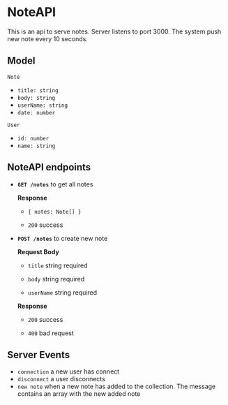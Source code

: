 # NoteAPI

This is an api to serve notes. Server listens to port 3000. The system push new note every 10 seconds.

## Model

  ```Note```

  * ```title: string```
  * ```body: string```
  * ```userName: string```
  * ```date: number```

  ```User```

  * ```id: number```
  * ```name: string```

## NoteAPI endpoints

* **```GET /notes```** to get all notes

    **Response**

    * ```{ notes: Note[] }```

    * ```200``` success

* **```POST /notes```** to create new note

    **Request Body**

    * ```title``` string required

    * ```body``` string required

    * ```userName``` string required

    **Response**

    * ```200``` success

    * ```400``` bad request

## Server Events

  * ```connection``` a new user has connect
  * ```disconnect``` a user disconnects
  * ```new note``` when a new note has added to the collection. The message contains an array with the new added note